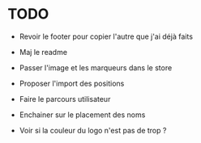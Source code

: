 # TODO

- Revoir le footer pour copier l'autre que j'ai déjà faits
- Maj le readme
- Passer l'image et les marqueurs dans le store
- Proposer l'import des positions
- Faire le parcours utilisateur
- Enchainer sur le placement des noms



- Voir si la couleur du logo n'est pas de trop ?
